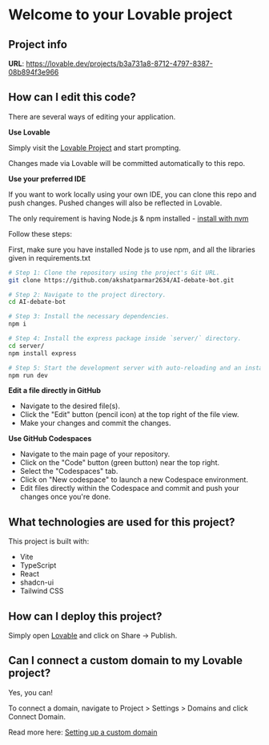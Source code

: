 # Welcome to your Lovable project

## Project info

**URL**: https://lovable.dev/projects/b3a731a8-8712-4797-8387-08b894f3e966

## How can I edit this code?

There are several ways of editing your application.

**Use Lovable**

Simply visit the [Lovable Project](https://lovable.dev/projects/b3a731a8-8712-4797-8387-08b894f3e966) and start prompting.

Changes made via Lovable will be committed automatically to this repo.

**Use your preferred IDE**

If you want to work locally using your own IDE, you can clone this repo and push changes. Pushed changes will also be reflected in Lovable.

The only requirement is having Node.js & npm installed - [install with nvm](https://github.com/nvm-sh/nvm#installing-and-updating)

Follow these steps:

First, make sure you have installed Node js to use npm, and all the libraries given in requirements.txt

```sh
# Step 1: Clone the repository using the project's Git URL.
git clone https://github.com/akshatparmar2634/AI-debate-bot.git

# Step 2: Navigate to the project directory.
cd AI-debate-bot

# Step 3: Install the necessary dependencies.
npm i

# Step 4: Install the express package inside `server/` directory.
cd server/
npm install express

# Step 5: Start the development server with auto-reloading and an instant preview.
npm run dev
```

**Edit a file directly in GitHub**

- Navigate to the desired file(s).
- Click the "Edit" button (pencil icon) at the top right of the file view.
- Make your changes and commit the changes.

**Use GitHub Codespaces**

- Navigate to the main page of your repository.
- Click on the "Code" button (green button) near the top right.
- Select the "Codespaces" tab.
- Click on "New codespace" to launch a new Codespace environment.
- Edit files directly within the Codespace and commit and push your changes once you're done.

## What technologies are used for this project?

This project is built with:

- Vite
- TypeScript
- React
- shadcn-ui
- Tailwind CSS

## How can I deploy this project?

Simply open [Lovable](https://lovable.dev/projects/b3a731a8-8712-4797-8387-08b894f3e966) and click on Share -> Publish.

## Can I connect a custom domain to my Lovable project?

Yes, you can!

To connect a domain, navigate to Project > Settings > Domains and click Connect Domain.

Read more here: [Setting up a custom domain](https://docs.lovable.dev/tips-tricks/custom-domain#step-by-step-guide)
